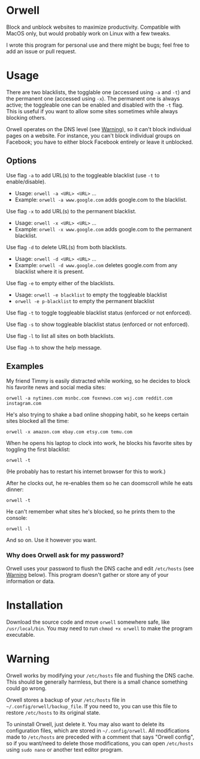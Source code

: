 # Orwell

Block and unblock websites to maximize productivity. Compatible with MacOS only, but would probably work on Linux with a few tweaks.

I wrote this program for personal use and there might be bugs; feel free to add an issue or pull request.

# Usage

There are two blacklists, the togglable one (accessed using `-a` and `-t`) and the permanent one (accessed using `-x`). The permanent one is always active; the toggleable one can be enabled and disabled with the `-t` flag. This is useful if you want to allow some sites sometimes while always blocking others.

Orwell operates on the DNS level (see [Warning](#warning)), so it can't block individual pages on a website. For instance, you can't block individual groups on Facebook; you have to either block Facebook entirely or leave it unblocked.

## Options

Use flag `-a` to add URL(s) to the toggleable blacklist (use `-t` to enable/disable).

- Usage: `orwell -a <URL> <URL>` ...
- Example: `orwell -a www.google.com` adds google.com to the blacklist.

Use flag `-x` to add URL(s) to the permanent blacklist.

- Usage: `orwell -x <URL> <URL>` ...
- Example: `orwell -x www.google.com` adds google.com to the permanent blacklist.

Use flag `-d` to delete URL(s) from both blacklists.

- Usage: `orwell -d <URL> <URL>` ...
- Example: `orwell -d www.google.com` deletes google.com from any blacklist where it is present.

Use flag `-e` to empty either of the blacklists.

- Usage: `orwell -e blacklist` to empty the toggleable blacklist
- `orwell -e p-blacklist` to empty the permanent blacklist

Use flag `-t` to toggle toggleable blacklist status (enforced or not enforced).

Use flag `-s` to show toggleable blacklist status (enforced or not enforced).

Use flag `-l` to list all sites on both blacklists.

Use flag `-h` to show the help message.

## Examples

My friend Timmy is easily distracted while working, so he decides to block his favorite news and social media sites:

    orwell -a nytimes.com msnbc.com foxnews.com wsj.com reddit.com instagram.com

He's also trying to shake a bad online shopping habit, so he keeps certain sites blocked all the time:

    orwell -x amazon.com ebay.com etsy.com temu.com

When he opens his laptop to clock into work, he blocks his favorite sites by toggling the first blacklist:

    orwell -t

(He probably has to restart his internet browser for this to work.)

After he clocks out, he re-enables them so he can doomscroll while he eats dinner:

    orwell -t

He can't remember what sites he's blocked, so he prints them to the console:

    orwell -l

And so on. Use it however you want.

### Why does Orwell ask for my password?

Orwell uses your password to flush the DNS cache and edit `/etc/hosts` (see [Warning](#warning) below). This program doesn't gather or store any of your information or data.

# Installation

Download the source code and move `orwell` somewhere safe, like `/usr/local/bin`. You may need to run `chmod +x orwell` to make the program executable.

# Warning

Orwell works by modifying your `/etc/hosts` file and flushing the DNS cache. This should be generally harmless, but there is a small chance something could go wrong.

Orwell stores a backup of your `/etc/hosts` file in `~/.config/orwell/backup_file`. If you need to, you can use this file to restore `/etc/hosts` to its original state.

To uninstall Orwell, just delete it. You may also want to delete its configuration files, which are stored in `~/.config/orwell`. All modifications made to `/etc/hosts` are preceded with a comment that says "Orwell config", so if you want/need to delete those modifications, you can open `/etc/hosts` using `sudo nano` or another text editor program.
